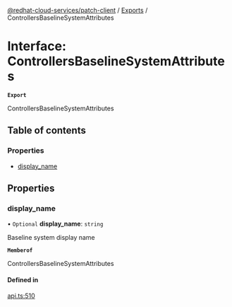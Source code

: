 [@redhat-cloud-services/patch-client](../README.md) / [Exports](../modules.md) / ControllersBaselineSystemAttributes

# Interface: ControllersBaselineSystemAttributes

**`Export`**

ControllersBaselineSystemAttributes

## Table of contents

### Properties

- [display\_name](ControllersBaselineSystemAttributes.md#display_name)

## Properties

### display\_name

• `Optional` **display\_name**: `string`

Baseline system display name

**`Memberof`**

ControllersBaselineSystemAttributes

#### Defined in

[api.ts:510](https://github.com/RedHatInsights/javascript-clients/blob/main/packages/patch/api.ts#L510)

